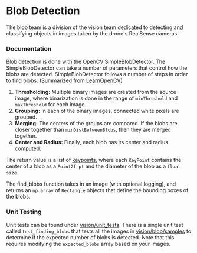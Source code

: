 # Blob Detection
The blob team is a division of the vision team dedicated to detecting
and classifying objects in images taken by the drone's RealSense cameras.

### Documentation
Blob detection is done with the OpenCV SimpleBlobDetector. 
The SimpleBlobDetector can take a number of parameters that control how the
blobs are detected. SimpleBlobDetector follows a number of steps in
order to find blobs:
(Summarized from [LearnOpenCV](learnopencv.com/blob-detection-using-opencv-python-c/))

1. **Thresholding:** Multiple binary images are created from the source image, where
binarization is done in the range of `minThreshold` and `maxThreshold` for each image.
2. **Grouping:** In each of the binary images, connected white pixels are grouped.
3. **Merging:** The centers of the groups are compared. If the blobs are closer
together than `minDistBetweenBlobs`, then they are merged together.
4. **Center and Radius:** Finally, each blob has its center and radius computed.

The return value is a list of [keypoints](docs.opencv.org/2.4/modules/features2d/doc/common_interfaces_of_feature_detectors.html#keypoint), 
where each `KeyPoint` contains the center of a blob as a `Point2f pt` and the
diameter of the blob as a `float size`.

The find_blobs function takes in an image (with optional logging), and returns
an `np.array` of `Rectangle` objects that define the bounding boxes of the blobs.

### Unit Testing
Unit tests can be found under [vision/unit_tests](vision/unit_tests).
There is a single unit test called `test_finding_blobs` that tests all the
images in [vision/blob/samples](vision/blob/samples) to determine if the
expected number of blobs is detected. Note that this requires modifying
the `expected_blobs` array based on your images.
